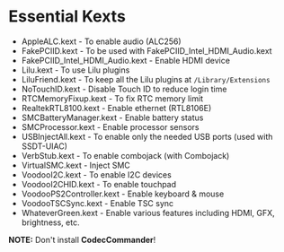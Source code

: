 # Essential Kexts

- AppleALC.kext - To enable audio (ALC256)
- FakePCIID.kext - To be used with FakePCIID_Intel_HDMI_Audio.kext
- FakePCIID_Intel_HDMI_Audio.kext - Enable HDMI device
- Lilu.kext - To use Lilu plugins
- LiluFriend.kext - To keep all the Lilu plugins at `/Library/Extensions`
- NoTouchID.kext - Disable Touch ID to reduce login time
- RTCMemoryFixup.kext - To fix RTC memory limit
- RealtekRTL8100.kext - Enable ethernet (RTL8106E)
- SMCBatteryManager.kext - Enable battery status
- SMCProcessor.kext - Enable processor sensors 
- USBInjectAll.kext - To enable only the needed USB ports (used with SSDT-UIAC)
- VerbStub.kext - To enable combojack (with Combojack)
- VirtualSMC.kext - Inject SMC
- VoodooI2C.kext - To enable I2C devices
- VoodooI2CHID.kext - To enable touchpad
- VoodooPS2Controller.kext - Enable keyboard & mouse
- VoodooTSCSync.kext - Enable TSC sync 
- WhateverGreen.kext - Enable various features including HDMI, GFX, brightness, etc.


**NOTE:** Don't install **CodecCommander**!
